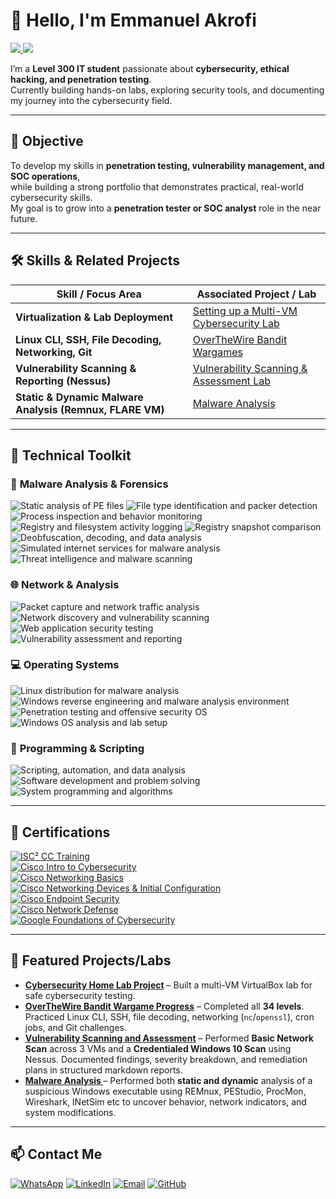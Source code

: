 # 👋 Hello, I'm Emmanuel Akrofi  
<a href="https://linkedin.com/in/emmanuel-akrofi-9753a52ab" target="_blank">
  <img src="https://img.shields.io/badge/-LinkedIn-0072b1?&style=for-the-badge&logo=linkedin&logoColor=white" />
</a>
<a href="https://wa.me/233598364638" target="_blank">
  <img src="https://img.shields.io/badge/-WhatsApp-25D366?&style=for-the-badge&logo=whatsapp&logoColor=white" />
</a>

I’m a **Level 300 IT student** passionate about **cybersecurity, ethical hacking, and penetration testing**.  
Currently building hands-on labs, exploring security tools, and documenting my journey into the cybersecurity field.

---

## 🎯 Objective
To develop my skills in **penetration testing, vulnerability management, and SOC operations**,  
while building a strong portfolio that demonstrates practical, real-world cybersecurity skills.  
My goal is to grow into a **penetration tester or SOC analyst** role in the near future.

---

## 🛠 Skills & Related Projects  

| Skill / Focus Area                                      | Associated Project / Lab |
|----------------------------------------------------------|---------------------------|
| **Virtualization & Lab Deployment**                     | [Setting up a Multi-VM Cybersecurity Lab](projects/Setting-up-a-Multi-VM-Cybersecurity-Lab/) |
| **Linux CLI, SSH, File Decoding, Networking, Git**       | [OverTheWire Bandit Wargames](Labs,Challenges&CTF/OverTheWire-Bandit/README.md) |
| **Vulnerability Scanning & Reporting (Nessus)**          | [Vulnerability Scanning & Assessment Lab](projects/Vulnerability_scanning_and_assessment/) |
| **Static & Dynamic Malware Analysis (Remnux, FLARE VM)** | [Malware Analysis](projects/Malware_Analysis/) |


---

## 🧰 Technical Toolkit  

### 🧪 **Malware Analysis & Forensics**
<div>
    <img src="https://img.shields.io/badge/-PEStudio-6A1B9A?style=for-the-badge&logo=windowsterminal&logoColor=white" title="Static analysis of PE files" />
    <img src="https://img.shields.io/badge/-Detect--It--Easy-FF8C00?style=for-the-badge&logo=files&logoColor=white" title="File type identification and packer detection" />
    <img src="https://img.shields.io/badge/-Process_Explorer-0078D6?style=for-the-badge&logo=windows&logoColor=white" title="Process inspection and behavior monitoring" />
    <img src="https://img.shields.io/badge/-ProcMon-00457C?style=for-the-badge&logo=microsoft&logoColor=white" title="Registry and filesystem activity logging" />
    <img src="https://img.shields.io/badge/-Regshot-00897B?style=for-the-badge&logo=registry&logoColor=white" title="Registry snapshot comparison" />
    <img src="https://img.shields.io/badge/-CyberChef-2B7A78?style=for-the-badge&logo=codesandbox&logoColor=white" title="Deobfuscation, decoding, and data analysis" />
    <img src="https://img.shields.io/badge/-INetSim-4CAF50?style=for-the-badge&logo=linux&logoColor=white" title="Simulated internet services for malware analysis" />
    <img src="https://img.shields.io/badge/-VirusTotal-FF0000?style=for-the-badge&logo=virustotal&logoColor=white" title="Threat intelligence and malware scanning" />
</div>

### 🌐 **Network & Analysis**
<div>
    <img src="https://img.shields.io/badge/-Wireshark-1679A7?style=for-the-badge&logo=wireshark&logoColor=white" title="Packet capture and network traffic analysis" />
    <img src="https://img.shields.io/badge/-Nmap-2F5C9F?style=for-the-badge&logo=nmap&logoColor=white" title="Network discovery and vulnerability scanning" />
    <img src="https://img.shields.io/badge/-Burp_Suite-FF6F00?style=for-the-badge&logo=burp&logoColor=white" title="Web application security testing" />
    <img src="https://img.shields.io/badge/-Nessus-5C2D91?style=for-the-badge&logo=tenable&logoColor=white" title="Vulnerability assessment and reporting" />
</div>

### 💻 **Operating Systems**
<div>
    <img src="https://img.shields.io/badge/-REMnux-4A8C2E?style=for-the-badge&logo=linux&logoColor=white" title="Linux distribution for malware analysis" />
    <img src="https://img.shields.io/badge/-FLARE_VM-FF4500?style=for-the-badge&logo=windows&logoColor=white" title="Windows reverse engineering and malware analysis environment" />
    <img src="https://img.shields.io/badge/-Kali_Linux-268BEE?style=for-the-badge&logo=kalilinux&logoColor=white" title="Penetration testing and offensive security OS" />
    <img src="https://img.shields.io/badge/-Windows-0078D6?style=for-the-badge&logo=windows&logoColor=white" title="Windows OS analysis and lab setup" />
</div>

### 🧠 **Programming & Scripting**
<div>
    <img src="https://img.shields.io/badge/-Python-3776AB?style=for-the-badge&logo=python&logoColor=white" title="Scripting, automation, and data analysis" />
    <img src="https://img.shields.io/badge/-Java-007396?style=for-the-badge&logo=java&logoColor=white" title="Software development and problem solving" />
    <img src="https://img.shields.io/badge/-C%2B%2B-00599C?style=for-the-badge&logo=c%2B%2B&logoColor=white" title="System programming and algorithms" />
</div>

---
## 📜 Certifications 
[![ISC² CC Training](https://img.shields.io/badge/ISC%C2%B2-CC_Training_Completion-2E8B57?style=for-the-badge&logo=isc2&logoColor=white)](/assets/certificates/Official_CC_Course_Completion_Certificate_.pdf)  
[![Cisco Intro to Cybersecurity](https://img.shields.io/badge/Cisco-Intro_to_Cybersecurity-00599C?style=for-the-badge&logo=cisco&logoColor=white)](/assets/certificates/Introduction_to_Cybersecurity_certificate.pdf)  
[![Cisco Networking Basics](https://img.shields.io/badge/Cisco-Networking_Basics-FF6F00?style=for-the-badge&logo=cisco&logoColor=white)](/assets/certificates/NetworkingBasic.png)  
[![Cisco Networking Devices & Initial Configuration](https://img.shields.io/badge/Cisco-Networking_Devices_&_Initial_Config-1BA0D7?style=for-the-badge&logo=cisco&logoColor=white)](/assets/certificates/Networking_Devices.pdf)  
[![Cisco Endpoint Security](https://img.shields.io/badge/Cisco-Endpoint_Security-DA291C?style=for-the-badge&logo=cisco&logoColor=white)](/assets/certificates/Endpoint_Security_certificate.pdf)  
[![Cisco Network Defense](https://img.shields.io/badge/Cisco-Network_Defense-0078D7?style=for-the-badge&logo=cisco&logoColor=white)](/assets/certificates/Network_Defense_certificate.pdf)  
[![Google Foundations of Cybersecurity](https://img.shields.io/badge/Google-Foundations_of_Cybersecurity-4285F4?style=for-the-badge&logo=google&logoColor=white)](/assets/certificates/Google_Foundations_of_Cybersecurity.pdf)  


---

## 🚀 Featured Projects/Labs
- **[Cybersecurity Home Lab Project](projects/Setting-up-a-Multi-VM-Cybersecurity-Lab/README.md)** – Built a multi-VM VirtualBox lab for safe cybersecurity testing.  
- **[OverTheWire Bandit Wargame Progress](Labs,Challenges&CTF/OverTheWire-Bandit/README.md)** – Completed all **34 levels**. Practiced Linux CLI, SSH, file decoding, networking (`nc`/`openssl`), cron jobs, and Git challenges.  
- **[Vulnerability Scanning and Assessment](./projects/Vulnerability_scanning_and_assessment/)** – Performed **Basic Network Scan** across 3 VMs and a **Credentialed Windows 10 Scan** using Nessus. Documented findings, severity breakdown, and remediation plans in structured markdown reports.
- **[Malware Analysis ](projects/Malware_Analysis/)** – Performed both **static and dynamic** analysis of a suspicious Windows executable using REMnux, PEStudio, ProcMon, Wireshark, INetSim etc to uncover behavior, network indicators, and system modifications.


---

## 📫 Contact Me
[![WhatsApp](https://img.shields.io/badge/WhatsApp-Chat-green?logo=whatsapp)](https://wa.me/233598364638)
[![LinkedIn](https://img.shields.io/badge/LinkedIn-Connect-blue?logo=linkedin)](https://linkedin.com/in/emmanuel-akrofi-9753a52ab)
[![Email](https://img.shields.io/badge/Email-Contact%20Me-red?logo=gmail)](mailto:emmanuelakrofi71@gmail.com)
[![GitHub](https://img.shields.io/badge/GitHub-Follow-black?logo=github)](https://github.com/nasir71github)
